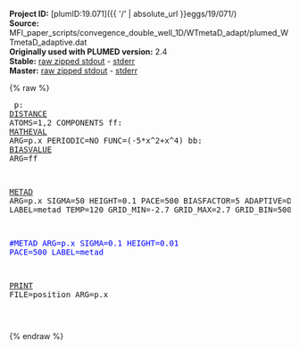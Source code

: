 **Project ID:** [plumID:19.071]({{ '/' | absolute_url }}eggs/19/071/)  
**Source:** MFI_paper_scripts/convegence_double_well_1D/WTmetaD_adapt/plumed_WTmetaD_adaptive.dat  
**Originally used with PLUMED version:** 2.4  
**Stable:** [raw zipped stdout](plumed_WTmetaD_adaptive.dat.plumed.stdout.txt.zip) - [stderr](plumed_WTmetaD_adaptive.dat.plumed.stderr)  
**Master:** [raw zipped stdout](plumed_WTmetaD_adaptive.dat.plumed_master.stdout.txt.zip) - [stderr](plumed_WTmetaD_adaptive.dat.plumed_master.stderr)  

{% raw %}<pre>
p: <a href="https://plumed.github.io/doc-master/user-doc/html/_d_i_s_t_a_n_c_e.html">DISTANCE</a> ATOMS=1,2 COMPONENTS
ff: <a href="https://plumed.github.io/doc-master/user-doc/html/_m_a_t_h_e_v_a_l.html">MATHEVAL</a> ARG=p.x PERIODIC=NO FUNC=(-5*x^2+x^4)
bb: <a href="https://plumed.github.io/doc-master/user-doc/html/_b_i_a_s_v_a_l_u_e.html">BIASVALUE</a> ARG=ff

<a href="https://plumed.github.io/doc-master/user-doc/html/_m_e_t_a_d.html">METAD</a> ARG=p.x SIGMA=50 HEIGHT=0.1 PACE=500 BIASFACTOR=5 ADAPTIVE=DIFF LABEL=metad TEMP=120 GRID_MIN=-2.7 GRID_MAX=2.7 GRID_BIN=500 

<span style="color:blue">#METAD ARG=p.x SIGMA=0.1 HEIGHT=0.01 PACE=500 LABEL=metad </span>


<a href="https://plumed.github.io/doc-master/user-doc/html/_p_r_i_n_t.html">PRINT</a> FILE=position ARG=p.x

</pre>{% endraw %}
